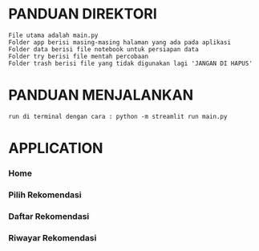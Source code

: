 # PANDUAN DIREKTORI
    File utama adalah main.py
    Folder app berisi masing-masing halaman yang ada pada aplikasi
    Folder data berisi file notebook untuk persiapan data
    Folder try berisi file mentah percobaan
    Folder trash berisi file yang tidak digunakan lagi 'JANGAN DI HAPUS'

# PANDUAN MENJALANKAN
    run di terminal dengan cara : python -m streamlit run main.py 

# APPLICATION
### Home
### Pilih Rekomendasi
### Daftar Rekomendasi
### Riwayar Rekomendasi